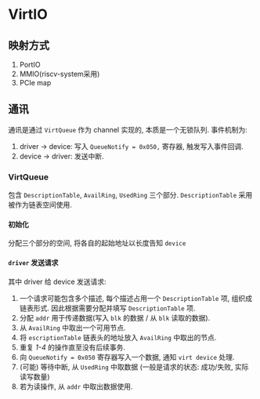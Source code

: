 # VirtIO

## 映射方式

1. PortIO
2. MMIO(riscv-system采用)
3. PCIe map

## 通讯

通讯是通过 `VirtQueue` 作为 channel 实现的, 本质是一个无锁队列. 事件机制为:  
1. driver -> device: 写入 `QueueNotify = 0x050,` 寄存器, 触发写入事件回调.
2. device -> driver: 发送中断.

### VirtQueue

包含 `DescriptionTable`, `AvailRing`, `UsedRing` 三个部分. `DescriptionTable` 采用被作为链表空间使用.  

#### 初始化

分配三个部分的空间, 将各自的起始地址以长度告知 `device`

#### `driver` 发送请求

其中 driver 给 device 发送请求: 
1. 一个请求可能包含多个描述, 每个描述占用一个 `DescriptionTable` 项, 组织成链表形式. 因此根据需要分配并填写 `DescriptionTable` 项.  
2. 分配 `addr` 用于传递数据(写入 `blk` 的数据 / 从 `blk` 读取的数据).
3. 从 `AvailRing` 中取出一个可用节点.
4. 将 `escriptionTable` 链表头的地址放入 `AvailRing` 中取出的节点.
5. 重复 *1-4* 的操作直至没有后续事务.
6. 向 `QueueNotify = 0x050` 寄存器写入一个数据, 通知 `virt device` 处理.
7. (可能) 等待中断, 从 `UsedRing` 中取数据 (一般是请求的状态: 成功/失败, 实际读写数量)
8. 若为读操作, 从 `addr` 中取出数据使用.
